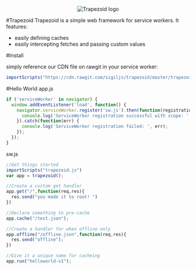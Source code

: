 <p align="center">
  <img src="https://upload.wikimedia.org/wikipedia/commons/b/b7/Isosceles_trapezoid.jpg" alt="Trapezoid logo"/>
</p>

#Trapezoid
Trapezoid is a simple web framework for service workers. It features:
* easily defining caches
* easily intercepting fetches and passing custom values

#Install

simply reference our CDN file on rawgit in your service worker:
```javascript
importScripts("https://cdn.rawgit.com/sigiljs/trapezoid/master/trapezoid.js")
```

#Hello World
app.js
```javascript
if ('serviceWorker' in navigator) {
  window.addEventListener('load', function() {
    navigator.serviceWorker.register('sw.js').then(function(registration) {
      console.log('ServiceWorker registration successful with scope: ', registration.scope);
    }).catch(function(err) {
      console.log('ServiceWorker registration failed: ', err);
    });
  });
}
```

sw.js
```javascript
//Get things started
importScripts("trapezoid.js")
var app = trapezoid();

//Create a custom get handler
app.get("/",function(req,res){
  res.send("you made it to root! ")
})

//Declare something to pre-cache
app.cache("/test.json");

//Create a handler for when offline only
app.offline("/offline.json",function(req,res){
  res.send("offline");
})

//Give it a unique name for cacheing
app.run("helloworld-v1");
```
